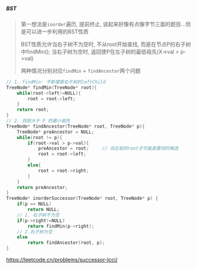 ##### BST
> 第一想法是`inorder`遍历, 提前终止, 说起来好像有点像字节三面的题目...但是可以进一步利用的BST性质
> 
> BST性质允许当右子树不为空时, 不从root开始查找, 而是在节点P的右子树中findMin(); 当右子树为空时, 返回使P在左子树的最低祖先(X->val > p->val)
> 
> 两种情况分别对应`findMin` + `findAncestor`两个问题

```CPP
// 1. findMin: 不断搜索右子树的leftChild
TreeNode* findMin(TreeNode* root){
    while(root->left!=NULL){
        root = root->left;
    }
    return root;
}
// 2. 找到大于 P 的最小祖先
TreeNode* findAncestor(TreeNode* root, TreeNode* p){
    TreeNode* preAncestor = NULL;
    while(root != p){
        if(root->val > p->val){
            preAncestor = root;     // 向左前的root才可能是要找的候选
            root = root->left;
        }
        else{
            root = root->right;
        }
    }
    return preAncestor;
}
TreeNode* inorderSuccessor(TreeNode* root, TreeNode* p) {
    if(p == NULL)
        return NULL;
    // 1. 右子树不为空
    if(p->right!=NULL)
        return findMin(p->right);
    // 2.右子树为空
    else
        return findAncestor(root, p);
}
```

https://leetcode.cn/problems/successor-lcci/